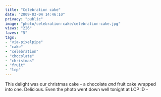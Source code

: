 ```yaml
---
title: "Celebration cake"
date: "2009-03-04 14:46:10"
privacy: "public"
image: "photo/celebration-cake/celebration-cake.jpg"
views: "226"
faves: "5"
tags:
- "via-pixelpipe"
- "cake"
- "celebration"
- "chocolate"
- "christmas"
- "fruit"
- "lcp"
---
```

This delight was our christmas cake - a chocolate *and* fruit cake wrapped into one. Delicious. Even the photo went down well tonight at LCP :D - <a href="/photos/2009/03/04/celebration-cake"></a>
